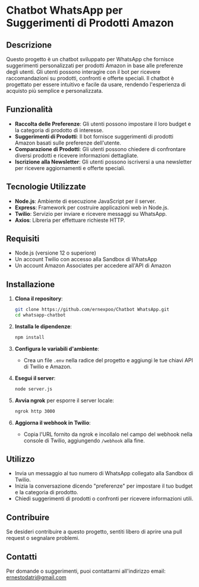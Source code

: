 # Chatbot WhatsApp per Suggerimenti di Prodotti Amazon

## Descrizione

Questo progetto è un chatbot sviluppato per WhatsApp che fornisce suggerimenti personalizzati per prodotti Amazon in base alle preferenze degli utenti. Gli utenti possono interagire con il bot per ricevere raccomandazioni su prodotti, confronti e offerte speciali. Il chatbot è progettato per essere intuitivo e facile da usare, rendendo l'esperienza di acquisto più semplice e personalizzata.

## Funzionalità

- **Raccolta delle Preferenze**: Gli utenti possono impostare il loro budget e la categoria di prodotto di interesse.
- **Suggerimenti di Prodotti**: Il bot fornisce suggerimenti di prodotti Amazon basati sulle preferenze dell'utente.
- **Comparazione di Prodotti**: Gli utenti possono chiedere di confrontare diversi prodotti e ricevere informazioni dettagliate.
- **Iscrizione alla Newsletter**: Gli utenti possono iscriversi a una newsletter per ricevere aggiornamenti e offerte speciali.

## Tecnologie Utilizzate

- **Node.js**: Ambiente di esecuzione JavaScript per il server.
- **Express**: Framework per costruire applicazioni web in Node.js.
- **Twilio**: Servizio per inviare e ricevere messaggi su WhatsApp.
- **Axios**: Libreria per effettuare richieste HTTP.

## Requisiti

- Node.js (versione 12 o superiore)
- Un account Twilio con accesso alla Sandbox di WhatsApp
- Un account Amazon Associates per accedere all'API di Amazon

## Installazione

1. **Clona il repository**:
   ```bash
   git clone https://github.com/ernexpoo/Chatbot WhatsApp.git
   cd whatsapp-chatbot
   ```

2. **Installa le dipendenze**:
   ```bash
   npm install
   ```

3. **Configura le variabili d'ambiente**:
   - Crea un file `.env` nella radice del progetto e aggiungi le tue chiavi API di Twilio e Amazon.

4. **Esegui il server**:
   ```bash
   node server.js
   ```

5. **Avvia ngrok** per esporre il server locale:
   ```bash
   ngrok http 3000
   ```

6. **Aggiorna il webhook in Twilio**:
   - Copia l'URL fornito da ngrok e incollalo nel campo del webhook nella console di Twilio, aggiungendo `/webhook` alla fine.

## Utilizzo

- Invia un messaggio al tuo numero di WhatsApp collegato alla Sandbox di Twilio.
- Inizia la conversazione dicendo "preferenze" per impostare il tuo budget e la categoria di prodotto.
- Chiedi suggerimenti di prodotti o confronti per ricevere informazioni utili.

## Contribuire

Se desideri contribuire a questo progetto, sentiti libero di aprire una pull request o segnalare problemi.

## Contatti

Per domande o suggerimenti, puoi contattarmi all'indirizzo email: ernestodatri@gmail.com
